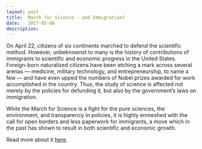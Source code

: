```yaml
---
layout: post
title:  March for Science - and Immigration?
date:   2017-05-06
description:
---
```


On April 22, citizens of six continents marched to defend the scientific method. However, unbeknownst to many is the history of contributions of immigrants to scientific and economic progress in the United States. Foreign-born naturalized citizens have been etching a mark across several arenas — medicine, military technology, and entrepreneurship, to name a few — and have even upped the numbers of Nobel prizes awarded for work accomplished in the country. Thus, the study of science is affected not merely by the policies for defunding it, but also by the government’s laws on immigration.

While the March for Science is a fight for the pure sciences, the environment, and transparency in policies, it is highly enmeshed with the call for open borders and less paperwork for immigrants, a move which in the past has shown to result in both scientific and economic growth.

Read more about it <a href="https://femmagazine.com/march-for-science-and-immigration/" target="blank">here</a>.
